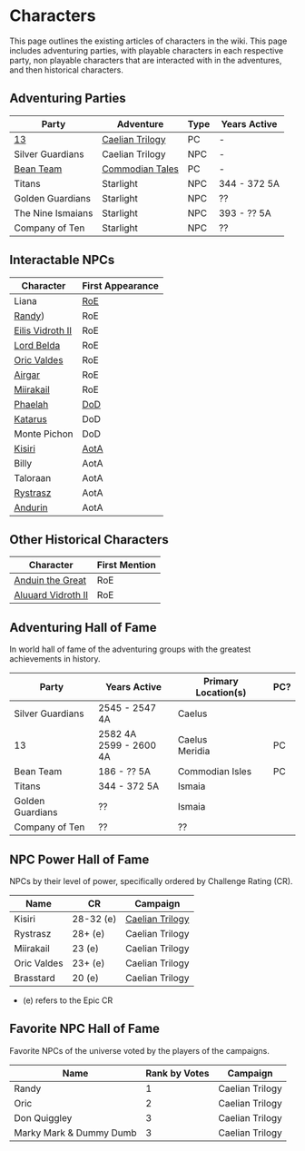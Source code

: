 # Characters

This page outlines the existing articles of characters in the wiki. This page includes adventuring parties, with playable characters in each respective party, non playable characters that are interacted with in the adventures, and then historical characters.

## Adventuring Parties

| Party | Adventure | Type | Years Active |
| - | - | - | - |
| [13](13/13.md) | [Caelian Trilogy](../Campaigns/caelian_trilogy.md) | PC | - |
| Silver Guardians | Caelian Trilogy | NPC | - |
| [Bean Team](bean_team/bean_team.md) | [Commodian Tales](../Campaigns/commodian_tales.md) | PC | - |
| Titans | Starlight | NPC | 344 - 372 5A |
| Golden Guardians | Starlight | NPC | ?? |
| The Nine Ismaians | Starlight | NPC | 393 - ?? 5A |
| Company of Ten | Starlight | NPC | ?? |

## Interactable NPCs

| Character | First Appearance |
| - | - |
| Liana [](TODO) | [RoE](../Campaigns/caelian_trilogy.md#rise-of-ebrihan) |
| [Randy](randy_randy.md)) | RoE |
| [Eilis Vidroth II](eilis_vidroth.md) | RoE |
| [Lord Belda](saywin_belda.md) | RoE |
| [Oric Valdes](oric_valdes.md) | RoE |
| [Airgar](airgar.md) | RoE |
| [Miirakail](miirakail.md) | RoE |
| [Phaelah](phaelah.md) | [DoD](../Campaigns/caelian_trilogy.md#death-of-a-dragon) |
| [Katarus](katarus.md) | DoD |
| Monte Pichon [](TODO) | DoD |
| [Kisiri](kisiri.md) | [AotA](../Campaigns/caelian_trilogy.md#ascension-of-the-ancient) |
| Billy [](TODO) | AotA
| Taloraan [](TODO) | AotA |
| [Rystrasz](rystrasz.md) | AotA |
| [Andurin](andurin.md) | AotA |

## Other Historical Characters

| Character | First Mention |
| - | - |
| [Anduin the Great](anduin_the_great.md) | RoE |
| [Aluuard Vidroth II](aluuard_vidroth.md) | RoE |

## Adventuring Hall of Fame

In world hall of fame of the adventuring groups with the greatest achievements in history.

| Party | Years Active | Primary Location(s) | PC? |
| - | - | - | - |
| Silver Guardians | 2545 - 2547 4A | Caelus |
| 13 | 2582 4A<br>2599 - 2600 4A | Caelus<br>Meridia | PC |
| Bean Team | 186 - ?? 5A | Commodian Isles | PC |
| Titans | 344 - 372 5A | Ismaia |
| Golden Guardians | ?? | Ismaia |
| Company of Ten | ?? | ?? |

## NPC Power Hall of Fame

NPCs by their level of power, specifically ordered by Challenge Rating (CR).

| Name | CR | Campaign |
| - | - | - |
| Kisiri | 28-32 (e) | [Caelian Trilogy](../Campaigns/caelian_trilogy.md) |
| Rystrasz | 28+ (e) | Caelian Trilogy |
| Miirakail | 23 (e) | Caelian Trilogy |
| Oric Valdes | 23+ (e) | Caelian Trilogy |
| Brasstard | 20 (e) | Caelian Trilogy |

* (e) refers to the Epic CR

## Favorite NPC Hall of Fame

Favorite NPCs of the universe voted by the players of the campaigns.

| Name | Rank by Votes | Campaign |
| - | - | - |
| Randy | 1 | Caelian Trilogy |
| Oric | 2 | Caelian Trilogy |
| Don Quiggley | 3 | Caelian Trilogy |
| Marky Mark & Dummy Dumb | 3 | Caelian Trilogy |
